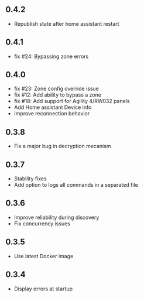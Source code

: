<!-- https://developers.home-assistant.io/docs/add-ons/presentation#keeping-a-changelog -->
## 0.4.2
- Republish state after home assistant restart

## 0.4.1
- fix #24: Bypassing zone errors

## 0.4.0
- fix #23: Zone config override issue
- fix #12: Add ability to bypass a zone
- fix #18: Add support for Agility 4/RW032 panels
- Add Home assistant Device info
- Improve reconnection behavior

## 0.3.8

- Fix a major bug in decryption mecanism

## 0.3.7

- Stability fixes
- Add option to logs all commands in a separated file

## 0.3.6

- Improve reliability during discovery
- Fix concurrency issues

## 0.3.5

- Use latest Docker image

## 0.3.4

- Display errors at startup
